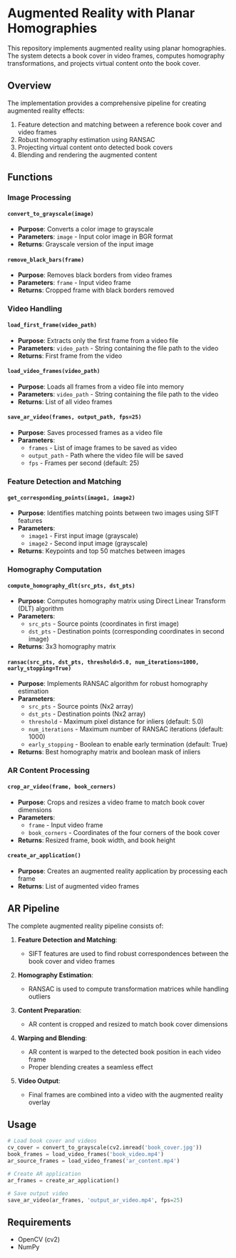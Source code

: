 # Augmented Reality with Planar Homographies

This repository implements augmented reality using planar homographies. The system detects a book cover in video frames, computes homography transformations, and projects virtual content onto the book cover.

## Overview

The implementation provides a comprehensive pipeline for creating augmented reality effects:
1. Feature detection and matching between a reference book cover and video frames
2. Robust homography estimation using RANSAC
3. Projecting virtual content onto detected book covers
4. Blending and rendering the augmented content

## Functions

### Image Processing

#### `convert_to_grayscale(image)`
- **Purpose**: Converts a color image to grayscale
- **Parameters**: `image` - Input color image in BGR format
- **Returns**: Grayscale version of the input image

#### `remove_black_bars(frame)`
- **Purpose**: Removes black borders from video frames
- **Parameters**: `frame` - Input video frame
- **Returns**: Cropped frame with black borders removed

### Video Handling

#### `load_first_frame(video_path)`
- **Purpose**: Extracts only the first frame from a video file
- **Parameters**: `video_path` - String containing the file path to the video
- **Returns**: First frame from the video

#### `load_video_frames(video_path)`
- **Purpose**: Loads all frames from a video file into memory
- **Parameters**: `video_path` - String containing the file path to the video
- **Returns**: List of all video frames

#### `save_ar_video(frames, output_path, fps=25)`
- **Purpose**: Saves processed frames as a video file
- **Parameters**:
  - `frames` - List of image frames to be saved as video
  - `output_path` - Path where the video file will be saved
  - `fps` - Frames per second (default: 25)

### Feature Detection and Matching

#### `get_corresponding_points(image1, image2)`
- **Purpose**: Identifies matching points between two images using SIFT features
- **Parameters**:
  - `image1` - First input image (grayscale)
  - `image2` - Second input image (grayscale)
- **Returns**: Keypoints and top 50 matches between images

### Homography Computation

#### `compute_homography_dlt(src_pts, dst_pts)`
- **Purpose**: Computes homography matrix using Direct Linear Transform (DLT) algorithm
- **Parameters**:
  - `src_pts` - Source points (coordinates in first image)
  - `dst_pts` - Destination points (corresponding coordinates in second image)
- **Returns**: 3x3 homography matrix

#### `ransac(src_pts, dst_pts, threshold=5.0, num_iterations=1000, early_stopping=True)`
- **Purpose**: Implements RANSAC algorithm for robust homography estimation
- **Parameters**:
  - `src_pts` - Source points (Nx2 array)
  - `dst_pts` - Destination points (Nx2 array)
  - `threshold` - Maximum pixel distance for inliers (default: 5.0)
  - `num_iterations` - Maximum number of RANSAC iterations (default: 1000)
  - `early_stopping` - Boolean to enable early termination (default: True)
- **Returns**: Best homography matrix and boolean mask of inliers

### AR Content Processing

#### `crop_ar_video(frame, book_corners)`
- **Purpose**: Crops and resizes a video frame to match book cover dimensions
- **Parameters**:
  - `frame` - Input video frame
  - `book_corners` - Coordinates of the four corners of the book cover
- **Returns**: Resized frame, book width, and book height

#### `create_ar_application()`
- **Purpose**: Creates an augmented reality application by processing each frame
- **Returns**: List of augmented video frames

## AR Pipeline

The complete augmented reality pipeline consists of:

1. **Feature Detection and Matching**: 
   - SIFT features are used to find robust correspondences between the book cover and video frames

2. **Homography Estimation**: 
   - RANSAC is used to compute transformation matrices while handling outliers

3. **Content Preparation**: 
   - AR content is cropped and resized to match book cover dimensions

4. **Warping and Blending**: 
   - AR content is warped to the detected book position in each video frame
   - Proper blending creates a seamless effect

5. **Video Output**: 
   - Final frames are combined into a video with the augmented reality overlay

## Usage

```python
# Load book cover and videos
cv_cover = convert_to_grayscale(cv2.imread('book_cover.jpg'))
book_frames = load_video_frames('book_video.mp4')
ar_source_frames = load_video_frames('ar_content.mp4')

# Create AR application
ar_frames = create_ar_application()

# Save output video
save_ar_video(ar_frames, 'output_ar_video.mp4', fps=25)
```

## Requirements

- OpenCV (cv2)
- NumPy